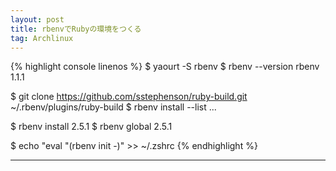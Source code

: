```yaml
---
layout: post
title: rbenvでRubyの環境をつくる
tag: Archlinux
---
```



{% highlight console linenos %}
   $ yaourt -S rbenv
   $ rbenv --version
   rbenv 1.1.1

   $ git clone https://github.com/sstephenson/ruby-build.git ~/.rbenv/plugins/ruby-build
   $ rbenv install --list
   ...

   $ rbenv install 2.5.1
   $ rbenv global 2.5.1

   $ echo "eval "(rbenv init -)" >> ~/.zshrc
{% endhighlight %}

---
